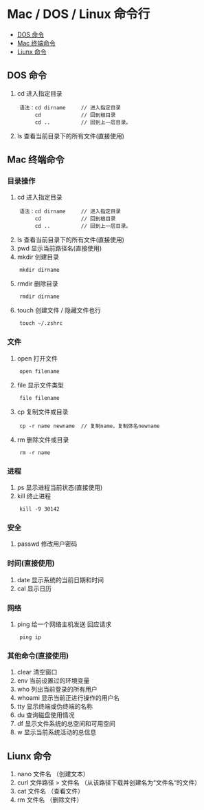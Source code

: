 # Mac / DOS / Linux 命令行

* [DOS 命令](#DOS-命令行)
* [Mac 终端命令](#Mac-终端命令)
* [Liunx 命令](#liunx-终端命令)


## DOS 命令
1. cd 进入指定目录
```
    语法：cd dirname     // 进入指定目录
         cd             // 回到根目录
         cd ..          // 回到上一层目录。
```
2. ls 查看当前目录下的所有文件(直接使用)


## Mac 终端命令

### 目录操作
1. cd 进入指定目录
```
    语法：cd dirname     // 进入指定目录
         cd             // 回到根目录
         cd ..          // 回到上一层目录。
```
2. ls 查看当前目录下的所有文件(直接使用)
3. pwd 显示当前路径名(直接使用)
4. mkdir 创建目录
```
    mkdir dirname
```
5. rmdir 删除目录
```
    rmdir dirname
```
6. touch 创建文件 / 隐藏文件也行
```
    touch ~/.zshrc
```

### 文件
1. open 打开文件
```
    open filename
```
2. file 显示文件类型
```
    file filename
```
3. cp 复制文件或目录
```
    cp -r name newname  // 复制name，复制体名newname
```
4. rm 删除文件或目录
```
    rm -r name
```

### 进程
1. ps 显示进程当前状态(直接使用)
2. kill 终止进程
```
    kill -9 30142
```

### 安全
1. passwd 修改用户密码

### 时间(直接使用)
1. date 显示系统的当前日期和时间
2. cal 显示日历

### 网络
1. ping 给一个网络主机发送 回应请求
```
    ping ip
```

### 其他命令(直接使用)
1. clear 清空窗口
2. env 当前设置过的环境变量
3. who 列出当前登录的所有用户
4. whoami 显示当前正进行操作的用户名
5. tty 显示终端或伪终端的名称
6. du 查询磁盘使用情况
7. df 显示文件系统的总空间和可用空间
8. w 显示当前系统活动的总信息



## Liunx 命令
1. nano 文件名 （创建文本）
2. curl 文件路径 > 文件名 （从该路径下载并创建名为“文件名“的文件）
3. cat 文件名 （查看文件）
4. rm 文件名 （删除文件）